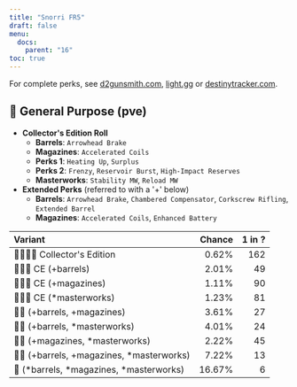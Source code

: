 ```yaml
---
title: "Snorri FR5"
draft: false
menu:
  docs:
    parent: "16"
toc: true
---
```


For complete perks, see [d2gunsmith.com](https://d2gunsmith.com/w/4114929480), [light.gg](https://www.light.gg/db/items/4114929480) or [destinytracker.com](https://destinytracker.com/destiny-2/db/items/4114929480).



## 👾 General Purpose (pve)



* **Collector's Edition Roll**
  * **Barrels**: `Arrowhead Brake`
  * **Magazines**: `Accelerated Coils`
  * **Perks 1**: `Heating Up`, `Surplus`
  * **Perks 2**: `Frenzy`, `Reservoir Burst`, `High-Impact Reserves`
  * **Masterworks**: `Stability MW`, `Reload MW`
* **Extended Perks** (referred to with a '+' below)
  * **Barrels**: `Arrowhead Brake`, `Chambered Compensator`, `Corkscrew Rifling`, `Extended Barrel`
  * **Magazines**: `Accelerated Coils`, `Enhanced Battery`

| Variant | Chance | 1 in ? |
|:-|-:|-:|
| 👾👾👾🌟 Collector's Edition | 0.62% | 162 |
| 👾👾👾 CE (+barrels) | 2.01% | 49 |
| 👾👾👾 CE (+magazines) | 1.11% | 90 |
| 👾👾👾 CE (*masterworks) | 1.23% | 81 |
| 👾👾 (+barrels, +magazines) | 3.61% | 27 |
| 👾👾 (+barrels, *masterworks) | 4.01% | 24 |
| 👾👾 (+magazines, *masterworks) | 2.22% | 45 |
| 👾👾 (+barrels, +magazines, *masterworks) | 7.22% | 13 |
| 👾 (*barrels, *magazines, *masterworks) | 16.67% | 6 |
